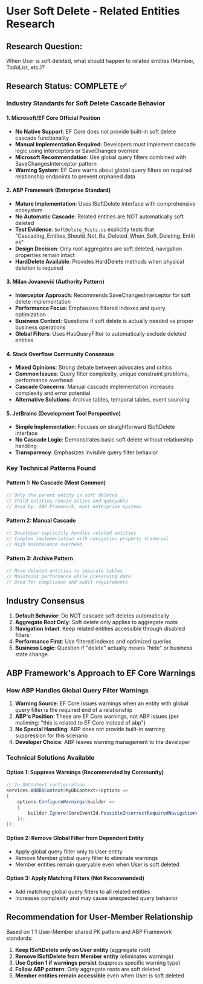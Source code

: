 # User Soft Delete - Related Entities Research

## Research Question:

When User is soft deleted, what should happen to related entities (Member, TodoList, etc.)?

## Research Status: COMPLETE ✅

### Industry Standards for Soft Delete Cascade Behavior

#### 1. Microsoft/EF Core Official Position

- **No Native Support**: EF Core does not provide built-in soft delete cascade functionality
- **Manual Implementation Required**: Developers must implement cascade logic using interceptors or SaveChanges override
- **Microsoft Recommendation**: Use global query filters combined with SaveChangesInterceptor pattern
- **Warning System**: EF Core warns about global query filters on required relationship endpoints to prevent orphaned data

#### 2. ABP Framework (Enterprise Standard)

- **Mature Implementation**: Uses ISoftDelete interface with comprehensive ecosystem
- **No Automatic Cascade**: Related entities are NOT automatically soft deleted
- **Test Evidence**: `SoftDelete_Tests.cs` explicitly tests that "Cascading_Entities_Should_Not_Be_Deleted_When_Soft_Deleting_Entities"
- **Design Decision**: Only root aggregates are soft deleted, navigation properties remain intact
- **HardDelete Available**: Provides HardDelete methods when physical deletion is required

#### 3. Milan Jovanović (Authority Pattern)

- **Interceptor Approach**: Recommends SaveChangesInterceptor for soft delete implementation
- **Performance Focus**: Emphasizes filtered indexes and query optimization
- **Business Context**: Questions if soft delete is actually needed vs proper business operations
- **Global Filters**: Uses HasQueryFilter to automatically exclude deleted entities

#### 4. Stack Overflow Community Consensus

- **Mixed Opinions**: Strong debate between advocates and critics
- **Common Issues**: Query filter complexity, unique constraint problems, performance overhead
- **Cascade Concerns**: Manual cascade implementation increases complexity and error potential
- **Alternative Solutions**: Archive tables, temporal tables, event sourcing

#### 5. JetBrains (Development Tool Perspective)

- **Simple Implementation**: Focuses on straightforward ISoftDelete interface
- **No Cascade Logic**: Demonstrates basic soft delete without relationship handling
- **Transparency**: Emphasizes invisible query filter behavior

### Key Technical Patterns Found

#### Pattern 1: No Cascade (Most Common)

```csharp
// Only the parent entity is soft deleted
// Child entities remain active and queryable
// Used by: ABP Framework, most enterprise systems
```

#### Pattern 2: Manual Cascade

```csharp
// Developer explicitly handles related entities
// Complex implementation with navigation property traversal
// High maintenance overhead
```

#### Pattern 3: Archive Pattern

```csharp
// Move deleted entities to separate tables
// Maintains performance while preserving data
// Used for compliance and audit requirements
```

## Industry Consensus

1. **Default Behavior**: Do NOT cascade soft deletes automatically
2. **Aggregate Root Only**: Soft delete only applies to aggregate roots
3. **Navigation Intact**: Keep related entities accessible through disabled filters
4. **Performance First**: Use filtered indexes and optimized queries
5. **Business Logic**: Question if "delete" actually means "hide" or business state change

## ABP Framework's Approach to EF Core Warnings

### How ABP Handles Global Query Filter Warnings

1. **Warning Source**: EF Core issues warnings when an entity with global query filter is the required end of a relationship
2. **ABP's Position**: These are EF Core warnings, not ABP issues (per maliming: "this is related to EF Core instead of abp")
3. **No Special Handling**: ABP does not provide built-in warning suppression for this scenario
4. **Developer Choice**: ABP leaves warning management to the developer

### Technical Solutions Available

#### Option 1: Suppress Warnings (Recommended by Community)

```csharp
// In DbContext configuration
services.AddDbContext<MyDbContext>(options =>
{
    options.ConfigureWarnings(builder =>
    {
        builder.Ignore(CoreEventId.PossibleIncorrectRequiredNavigationWithQueryFilterInteractionWarning);
    });
});
```

#### Option 2: Remove Global Filter from Dependent Entity

- Apply global query filter only to User entity
- Remove Member global query filter to eliminate warnings
- Member entities remain queryable even when User is soft deleted

#### Option 3: Apply Matching Filters (Not Recommended)

- Add matching global query filters to all related entities
- Increases complexity and may cause unexpected query behavior

## Recommendation for User-Member Relationship

Based on 1:1 User-Member shared PK pattern and ABP Framework standards:

1. **Keep ISoftDelete only on User entity** (aggregate root)
2. **Remove ISoftDelete from Member entity** (eliminates warnings)
3. **Use Option 1 if warnings persist** (suppress specific warning type)
4. **Follow ABP pattern**: Only aggregate roots are soft deleted
5. **Member entities remain accessible** even when User is soft deleted
